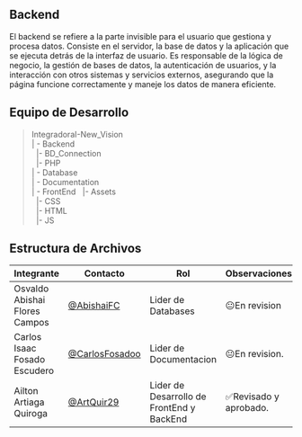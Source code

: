 ## Backend

El backend se refiere a la parte invisible para el usuario que gestiona y procesa datos. Consiste en el servidor, la base de datos y la aplicación que se ejecuta detrás de la interfaz de usuario. Es responsable de la lógica de negocio, la gestión de bases de datos, la autenticación de usuarios, y la interacción con otros sistemas y servicios externos, asegurando que la página funcione correctamente y maneje los datos de manera eficiente.

## Equipo de Desarrollo
>IntegradoraI-New_Vision<br>
>| - Backend <br>
>&nbsp;&nbsp;|- BD_Connection<br>
>&nbsp;&nbsp;|- PHP<br>
>| - Database<br>
>| - Documentation<br>
>| - FrontEnd
>&nbsp;&nbsp;|- Assets<br>
>&nbsp;&nbsp;|- CSS<br>
>&nbsp;&nbsp;|- HTML<br>
>&nbsp;&nbsp;|- JS<br>


## Estructura de Archivos
|Integrante|Contacto|Rol|Observaciones|
|------------|--------|---|---|
|Osvaldo Abishai Flores Campos|[@AbishaiFC](https://github.com/AbishaiFC)|Lider de Databases|😐En revision|
|Carlos Isaac Fosado Escudero|[@CarlosFosadoo](https://github.com/CarlosFosadoo)|Lider de Documentacion|😐En revision.|
|Ailton Artiaga Quiroga|[@ArtQuir29](https://github.com/ArtQuir29)|Lider de Desarrollo de FrontEnd y BackEnd |✅Revisado y aprobado.|




